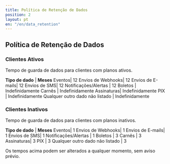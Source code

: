 ```yaml
---
title: Política de Retenção de Dados
position: 2
layout: pt
en: "/en/data_retention"
---
```


## Política de Retenção de Dados

### Clientes Ativos

Tempo de guarda de dados para clientes com planos ativos.

**Tipo de dado** | **Meses**
Eventos| 12
Envios de Webhooks| 12
Envios de E-mails| 12
Envios de SMS| 12
Notificações/Alertas | 12
Boletos | Indefinidamente
Carnês | Indefinidamente
Assinaturas| Indefinidamente
PIX | Indefinidamente
Qualquer outro dado não listado | Indefinidamente

### Clientes Inativos

Tempo de guarda de dados para clientes com planos inativos.

**Tipo de dado** | **Meses**
Eventos| 1
Envios de Webhooks| 1
Envios de E-mails| 1
Envios de SMS| 1
Notificações/Alertas | 1
Boletos | 3
Carnês | 3
Assinaturas| 3
PIX | 3
Qualquer outro dado não listado | 3

Os tempos acima podem ser alterados a qualquer momento, sem aviso prévio.

